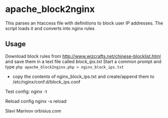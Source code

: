 apache_block2nginx
==================

This parses an htaccess file with definitions to block user IP addresses. The script loads it and converts into nginx rules

Usage
------

Download block rules from http://www.wizcrafts.net/chinese-blocklist.html and save them in a text file called *block_ips.txt*
Start a common prompt and type
`php apache_block2nginx.php > nginx_block_ips.txt`
* copy the contents of nginx_block_ips.txt and create/append them to /etc/nginx/conf.d/block_ips.conf

Test config: nginx -t

Reload config nginx -s reload

Slavi Marinov
orbisius.com

